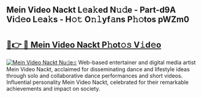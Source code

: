 ## Mein Video Nackt L𝚎a𝚔ed N𝚞𝚍e - Part-d9A Vi𝚍𝚎o L𝚎a𝚔s - H𝚘𝚝 O𝚗𝚕yf𝚊ns P𝚑𝚘tos pWZm0

# <h2><a href="http://kf46ce2.oniu.top/?m=Mein+Video+Nackt">🔗👉 🔴 Mein Video Nackt P𝚑ot𝚘𝚜 V𝚒d𝚎o</a></h2>

[![Mein Video Nackt Nu𝚍e𝚜](https://i.imgur.com/0qMVB7G.gif)](http://kf46ce2.oniu.top/?m=Mein+Video+Nackt)
Web-based entertainer and digital media artist Mein Video Nackt, acclaimed for disseminating dance and lifestyle ideas through solo and collaborative dance performances and short videos. Influential personality Mein Video Nackt, celebrated for their remarkable achievements and impact on society.  
